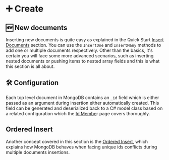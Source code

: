 # ➕ Create

## 🆕 New documents

Inserting new documents is quite easy as explained in the Quick Start [Insert Documents](../getting-started/quick-start/insert-documents.md) section. You can use the `InsertOne` and `InsertMany` methods to add one or multiple documents respectively. Other than the basics, it's certain you will face some more advanced scenarios, such as inserting nested documents or pushing items to nested array fields and this is what this section is all about.

## 🛠 Configuration

Each top level document in MongoDB contains an `_id` field which is either passed as an argument during insertion either automatically created. This field can be generated and deserialized back to a C\# model class based on a related configuration which the [Id Membe](id-member.md)r page covers thoroughly. 

## Ordered Insert

Another concept covered in this section is the [Ordered Insert](ordered-insert.md), which explains how MongoDB behaves when facing unique ids conflicts during multiple documents insertions.



